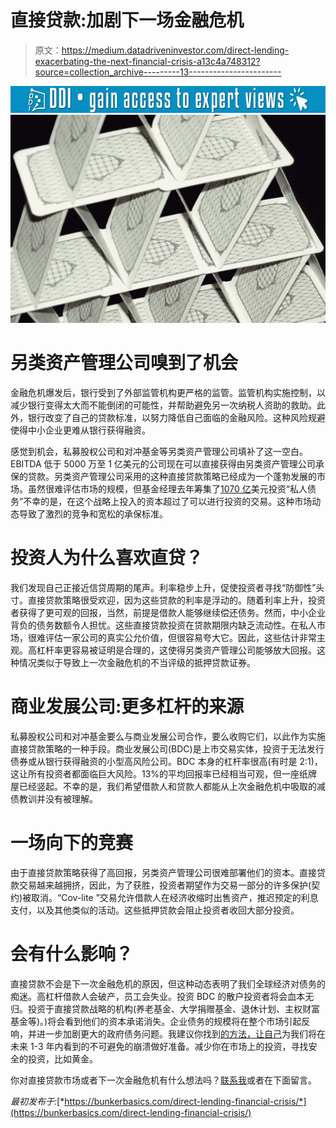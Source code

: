 # 直接贷款:加剧下一场金融危机

> 原文：<https://medium.datadriveninvestor.com/direct-lending-exacerbating-the-next-financial-crisis-a13c4a748312?source=collection_archive---------13----------------------->

[![](img/58e3c6349029623de8a2aefd2df6d277.png)](http://www.track.datadriveninvestor.com/1B9E)![](img/7f48c8030183199265d39b24fb066649.png)

# 另类资产管理公司嗅到了机会

金融危机爆发后，银行受到了外部监管机构更严格的监管。监管机构实施控制，以减少银行变得太大而不能倒闭的可能性，并帮助避免另一次纳税人资助的救助。此外，银行改变了自己的贷款标准，以努力降低自己面临的金融风险。这种风险规避使得中小企业更难从银行获得融资。

感觉到机会，私募股权公司和对冲基金等另类资产管理公司填补了这一空白。EBITDA 低于 5000 万至 1 亿美元的公司现在可以直接获得由另类资产管理公司承保的贷款。另类资产管理公司采用的这种直接贷款策略已经成为一个蓬勃发展的市场。虽然很难评估市场的规模，但基金经理去年筹集了[1070 亿](http://docs.preqin.com/reports/Preqin-Special-Report-Private-Debt-Fund-Manager-Outlook-H1-2018.pdf)美元投资“私人债务”不幸的是，在这个战略上投入的资本超过了可以进行投资的交易。这种市场动态导致了激烈的竞争和宽松的承保标准。

# 投资人为什么喜欢直贷？

我们发现自己正接近信贷周期的尾声。利率稳步上升，促使投资者寻找“防御性”头寸。直接贷款策略很受欢迎，因为这些贷款的利率是浮动的。随着利率上升，投资者获得了更可观的回报，当然，前提是借款人能够继续偿还债务。然而，中小企业背负的债务数额令人担忧。这些直接贷款投资在贷款期限内缺乏流动性。在私人市场，很难评估一家公司的真实公允价值，但很容易夸大它。因此，这些估计非常主观。高杠杆率更容易被证明是合理的，这使得另类资产管理公司能够放大回报。这种情况类似于导致上一次金融危机的不当评级的抵押贷款证券。

# 商业发展公司:更多杠杆的来源

私募股权公司和对冲基金要么与商业发展公司合作，要么收购它们，以此作为实施直接贷款策略的一种手段。商业发展公司(BDC)是上市交易实体，投资于无法发行债券或从银行获得融资的小型高风险公司。BDC 本身的杠杆率很高(有时是 2:1)，这让所有投资者都面临巨大风险。13%的平均回报率已经相当可观，但一座纸牌屋已经竖起。不幸的是，我们希望借款人和贷款人都能从上次金融危机中吸取的减债教训并没有被理解。

# 一场向下的竞赛

由于直接贷款策略获得了高回报，另类资产管理公司很难部署他们的资本。直接贷款交易越来越拥挤，因此，为了获胜，投资者期望作为交易一部分的许多保护(契约)被取消。“Cov-lite ”交易允许借款人在经济收缩时出售资产，推迟预定的利息支付，以及其他类似的活动。这些抵押贷款会阻止投资者收回大部分投资。

# 会有什么影响？

直接贷款不会是下一次金融危机的原因，但这种动态表明了我们全球经济对债务的痴迷。高杠杆借款人会破产，员工会失业。投资 BDC 的散户投资者将会血本无归。投资于直接贷款战略的机构(养老基金、大学捐赠基金、退休计划、主权财富基金等)。)将会看到他们的资本承诺消失。企业债务的规模将在整个市场引起反响，并进一步加剧更大的政府债务问题。我建议你找到[的方法，让自己](https://bunkerbasics.com/preparation-for-the-event/)为我们将在未来 1-3 年内看到的不可避免的崩溃做好准备。减少你在市场上的投资，寻找安全的投资，比如黄金。

你对直接贷款市场或者下一次金融危机有什么想法吗？[联系我](https://bunkerbasics.com/contact-bunker-bob/)或者在下面留言。

*最初发布于:*[*https://bunkerbasics.com/direct-lending-financial-crisis/*](https://bunkerbasics.com/direct-lending-financial-crisis/)